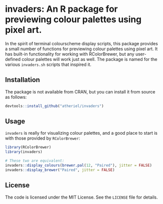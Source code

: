 # invaders: An R package for previewing colour palettes using pixel art.

In the spirit of terminal colourscheme display scripts, this package provides a
small number of functions for previewing colour palettes using pixel art. It
has built-in functionality for working with RColorBrewer, but any user-defined
colour palettes will work just as well. The package is named for the various
`invaders.sh` scripts that inspired it.

## Installation

The package is not available from CRAN, but you can install it from source as
follows:

```r
devtools::install_github("atheriel/invaders")
```

## Usage

`invaders` is really for visualizing colour palettes, and a good place to start
is with those provided by `RColorBrewer`:

```r
library(RColorBrewer)
library(invaders)

# These two are equivalent:
invaders::display_colours(brewer.pal(12, "Paired"), jitter = FALSE)
invaders::display_brewer("Paired", jitter = FALSE)
```

## License

The code is licensed under the MIT License. See the `LICENSE` file for details.
